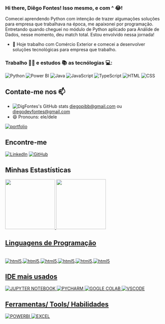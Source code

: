 ### Hi there,  Diêgo Fontes! Isso mesmo, e com ^ 😂!

Comecei aprendendo Python com intenção de trazer algumações soluções para empresa que trabalhava na época, me apaixonei por programação. Entretando quando cheguei no módulo de Python aplicado para Análide de Dados, nesse momento, deu match total. Estou envolvido nessa jornada!
- 🔭 Hoje trabalho com Comércio Exterior e comecei a desenvolver soluções tecnológicas para empresa que trabalho.

### Trabalho 👨‍💻 e estudos 📚 as tecnólogias 💻:

![Python](https://img.shields.io/badge/Python-3776AB?style=for-the-badge&logo=python&logoColor=white)  ![Power BI](https://img.shields.io/badge/PowerBI-E59D23?style=for-the-badge&logo=powerbi&logoColor=white)  ![Java](https://img.shields.io/badge/Java-ED8B00?style=for-the-badge&logo=openjdk&logoColor=white)  ![JavaScript](https://img.shields.io/badge/JavaScript-F7DF1E?style=for-the-badge&logo=javascript&logoColor=black)   ![TypeScript](https://img.shields.io/badge/TypeScript-007ACC?style=for-the-badge&logo=typescript&logoColor=white) ![HTML](https://img.shields.io/badge/HTML5-E34F26?style=for-the-badge&logo=html5&logoColor=white)  ![CSS](https://img.shields.io/badge/CSS3-1572B6?style=for-the-badge&logo=css3&logoColor=white)

## Contate-me nos 📫  
- ![DigFontes's GitHub stats](https://img.shields.io/badge/Gmail-D14836?style=for-the-badge&logo=gmail&logoColor=white)  diegopibb@gmail.com ou diegodevfontes@gmail.com
- 😄 Pronouns: ele/dele

[![portfolio](https://img.shields.io/badge/my_portfolio-000?style=for-the-badge&logo=ko-fi&logoColor=white)]()

## Encontre-me

[![LinkedIn](https://img.shields.io/badge/LinkedIn-0077B5?style=for-the-badge&logo=linkedin&logoColor=white)](https://www.linkedin.com/in/diego-fontes-064187164/)
[![GitHub](https://img.shields.io/badge/GitHub-100000?style=for-the-badge&logo=github&logoColor=white)](https://github.com/DigFontes)

## Minhas Estastísticas

<div>
<a href="https://github.com/DigFontes">
<img loading="lazy" height="160em" src="https://github-readme-stats.vercel.app/api?username=DigFontes&show_icons=true&theme=dracula&include_all_commits=true&count_private=true"/>
<img loading="lazy" height="160em" src="https://github-readme-stats.vercel.app/api/top-langs/?username=DigFontes&layout=compact&langs_count=7&theme=dracula"/>
</div>

## Linguagens de Programação
<div style="display: inline_block"><br/>
  <img align="center" alt="html5" src="https://img.shields.io/badge/Python-3776AB?style=for-the-badge&logo=python&logoColor=white"/>
  <img align="center" alt="html5" src="https://img.shields.io/badge/JavaScript-F7DF1E?style=for-the-badge&logo=javascript&logoColor=black"/>
  <img align="center" alt="html5" src="https://img.shields.io/badge/Java-ED8B00?style=for-the-badge&logo=openjdk&logoColor=white"/>
  <img align="center" alt="html5" src="https://img.shields.io/badge/TypeScript-007ACC?style=for-the-badge&logo=typescript&logoColor=white"/>
  <img align="center" alt="html5" src="https://img.shields.io/badge/HTML5-E34F26?style=for-the-badge&logo=html5&logoColor=white"/>
  <img align="center" alt="html5" src="https://img.shields.io/badge/CSS3-1572B6?style=for-the-badge&logo=css3&logoColor=white"/>
</div>

## IDE mais usados

![JUPYTER NOTEBOOK](https://img.shields.io/badge/Jupyter-F9AB00?style=for-the-badge&logo=Jupyter&color=525252) ![PYCHARM](https://img.shields.io/badge/PyCharm-000000.svg?&style=for-the-badge&logo=PyCharm&logoColor=white)  ![GOGLE COLAB](https://img.shields.io/badge/Colab-F9AB00?style=for-the-badge&logo=googlecolab&color=525252)  ![VSCODE](https://img.shields.io/badge/Visual_Studio_Code-0078D4?style=for-the-badge&logo=visual%20studio%20code&logoColor=white)

## Ferramentas/ Tools/ Habilidades

![POWERBI](https://img.shields.io/badge/PowerBI-E59D23?style=for-the-badge&logo=powerbi&logoColor=white)  ![EXCEL](https://img.shields.io/badge/Microsoft_Excel-217346?style=for-the-badge&logo=microsoft-excel&logoColor=white) 
